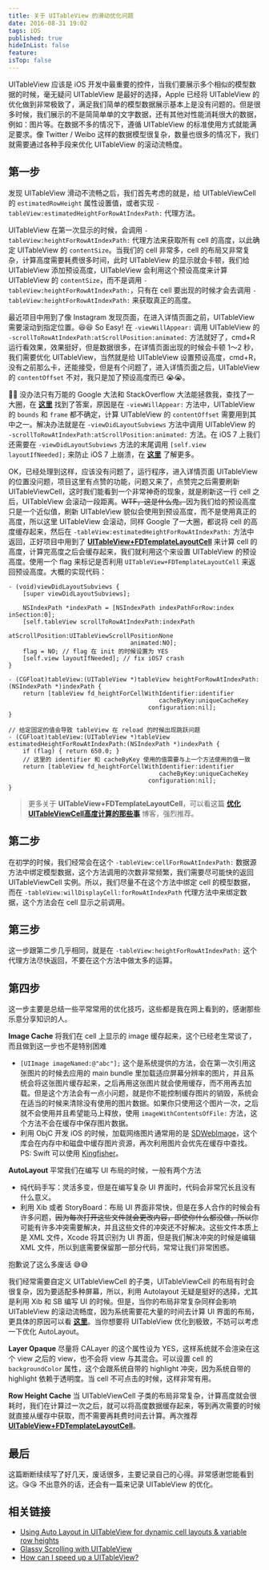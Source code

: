 ```yaml
---
title: 关于 UITableView 的滑动优化问题
date: 2016-08-31 19:02
tags: iOS
published: true
hideInList: false
feature: 
isTop: false
---
```


UITableView 应该是 iOS 开发中最重要的控件，当我们要展示多个相似的模型数据的时候，毫无疑问 UITableView 是最好的选择，Apple 已经将 UITableView 的优化做到非常极致了，满足我们简单的模型数据展示基本上是没有问题的。但是很多时候，我们展示的不是简简单单的文字数据，还有其他对性能消耗很大的数据，例如：图片等。在数据不多的情况下，遵循 UITableView 的标准使用方式就能满足要求。像 Twitter / Weibo 这样的数据模型很复杂，数量也很多的情况下，我们就需要通过各种手段来优化 UITableView 的滚动流畅度。

<!-- more -->

## 第一步

发现 UITableView 滑动不流畅之后，我们首先考虑的就是，给 UITableViewCell 的 `estimatedRowHeight` 属性设置值，或者实现 `-tableView:estimatedHeightForRowAtIndexPath:` 代理方法。

UITableView 在第一次显示的时候，会调用  `-tableView:heightForRowAtIndexPath:` 代理方法来获取所有 cell 的高度，以此确定 UITableView 的 `contentSize`。当我们的 cell 非常多，cell 的布局又非常复杂，计算高度需要耗费很多时间，此时 UITableView 的显示就会卡顿，我们给 UITableView 添加预设高度，UITableView 会利用这个预设高度来计算 UITableView 的 `contentSize`，而不是调用 `-tableView:heightForRowAtIndexPath:`，只有在 cell 要出现的时候才会去调用 `-tableView:heightForRowAtIndexPath:` 来获取真正的高度。

最近项目中用到了像 Instagram 发现页面，在进入详情页面之前，UITableView 需要滚动到指定位置。😆😆 So Easy! 在 `-viewWillAppear:` 调用 UITableView 的 `-scrollToRowAtIndexPath:atScrollPosition:animated:` 方法就好了，cmd+R 运行看效果，效果挺好，但是数据很多，在详情页面出现的时候会卡顿 1～2 秒，我们需要优化 UITableView，当然就是给 UITableView 设置预设高度，cmd+R，没有之前那么卡，还能接受，但是有个问题了，进入详情页面之后，UITableView 的 `contentOffset` 不对，我只是加了预设高度而已 😭😭。

👐👐 没办法只有万能的 Google 大法和 StackOverflow 大法能拯救我，查找了一大圈，在 **[这里][8]** 找到了答案，原因是在 `-viewWillAppear:` 方法中，UITableView 的 `bounds` 和 `frame` 都不确定，计算 UITableView 的 `contentOffset` 需要用到其中之一。解决办法就是在 `-viewDidLayoutSubviews` 方法中调用 UITableView 的 `-scrollToRowAtIndexPath:atScrollPosition:animated:` 方法。在 iOS 7 上我们还需要在 `-viewDidLayoutSubviews` 方法的末尾调用 `[self.view layoutIfNeeded];` 来防止 iOS 7 上崩溃，在 **[这里][7]** 了解更多。

OK，已经处理到这样，应该没有问题了，运行程序，进入详情页面 UITableView 的位置没问题，项目这里有点赞的功能，问题又来了，点赞完之后需要刷新 UITableViewCell，这时我们能看到一个非常神奇的现象，就是刷新这一行 cell 之后，UITableView 会滚动一段距离。~~WTF，这是什么鬼。~~因为我们给的预设高度只是一个近似值，刷新 UITableView 貌似会使用到预设高度，而不是使用真正的高度，所以这里 UITableView 会滚动，同样 Google 了一大圈，都说将 cell 的高度缓存起来，然后在 `-tableView:estimatedHeightForRowAtIndexPath:` 方法中返回，正好项目中用到了 **[UITableView+FDTemplateLayoutCell][5]** 来计算 cell 的高度，计算完高度之后会缓存起来，我们就利用这个来设置 UITableView 的预设高度。使用一个 flag 来标记是否利用 `UITableView+FDTemplateLayoutCell` 来返回预设高度。大概的实现代码：

```
- (void)viewDidLayoutSubviews {
    [super viewDidLayoutSubviews];

    NSIndexPath *indexPath = [NSIndexPath indexPathForRow:index inSection:0];
    [self.tableView scrollToRowAtIndexPath:indexPath 
                          atScrollPosition:UITableViewScrollPositionNone 
                                  animated:NO];
    flag = NO; // flag 在 init 的时候设置为 YES
    [self.view layoutIfNeeded]; // fix iOS7 crash
}

- (CGFloat)tableView:(UITableView *)tableView heightForRowAtIndexPath:(NSIndexPath *)indexPath {
    return [tableView fd_heightForCellWithIdentifier:identifier
                                          cacheByKey:uniqueCacheKey
                                       configuration:nil];
}

// 给定固定的值会导致 tableView 在 reload 的时候出现跳跃问题
- (CGFloat)tableView:(UITableView *)tableView estimatedHeightForRowAtIndexPath:(NSIndexPath *)indexPath {
    if (flag) { return 650.0; }
    // 这里的 identifier 和 cacheByKey 使用的值需要与上一个方法使用的值一致
    return [tableView fd_heightForCellWithIdentifier:identifier
                                          cacheByKey:uniqueCacheKey
                                       configuration:nil];
}
```

> 更多关于 **UITableView+FDTemplateLayoutCell**，可以看这篇 **[优化UITableViewCell高度计算的那些事][9]** 博客，强烈推荐。

## 第二步

在初学的时候，我们经常会在这个 `-tableView:cellForRowAtIndexPath:` 数据源方法中绑定模型数据，这个方法调用的次数非常频繁，我们需要尽可能快的返回 UITableViewCell 实例。所以，我们尽量不在这个方法中绑定 cell 的模型数据，而在 `-tableView:willDisplayCell:forRowAtIndexPath` 代理方法中来绑定数据，这个方法会在 cell 显示之前调用。

## 第三步

这一步跟第二步几乎相同，就是在 `-tableView:heightForRowAtIndexPath:` 这个代理方法尽快返回，不要在这个方法中做太多的运算。

## 第四步

这一步主要是总结一些平常常用的优化技巧，这些都是我在网上看到的，感谢那些乐意分享知识的人。

**Image Cache**
将我们在 cell 上显示的 image 缓存起来，这个已经老生常谈了，而且做到这一步也不是特别困难

* `[UIImage imageNamed:@"abc"];` 这个是系统提供的方法，会在第一次引用这张图片的时候去应用的 main bundle 里加载适应屏幕分辨率的图片，并且系统会将这张图片缓存起来，之后再用这张图片就会使用缓存，而不用再去加载。但是这个方法会有一点小问题，就是你不能控制缓存图片的销毁，系统会在适当的时候来清除没有使用的图片数据。如果你只使用这个图片一次，之后就不会使用并且希望能马上释放，使用 `imageWithContentsOfFile:` 方法，这个方法不会在缓存中保存图片数据。
* 利用 ObjC 开发 iOS 的时候，加载网络图片通常用的是 [SDWebImage][6]，这个库会在内存中和磁盘中缓存图片资源，再次利用图片会优先在缓存中查找。PS: Swift 可以使用 [Kingfisher][10]。

**AutoLayout**
平常我们在编写 UI 布局的时候，一般有两个方法

* 纯代码手写：灵活多变，但是在编写复杂 UI 界面时，代码会非常冗长且没有什么意义。
* 利用 Xib 或者 StoryBoard：布局 UI 界面非常快，但是在多人合作的时候会有许多问题，~~因为每次打开这些文件就会更改内容，即使你什么都没做，所以~~你可能有许多冲突需要解决，并且这些文件的冲突还不好解决。这些文件本质上是 XML 文件，Xcode 将其识别为 UI 界面，但是我们解决冲突的时候是编辑 XML 文件，所以到底需要保留那一部分代码，常常让我们非常困惑。

抱歉说了这么多废话 😅😅

我们经常需要自定义 UITableViewCell 的子类，UITableViewCell 的布局有时会很复杂，因为要适配多种屏幕，所以，利用 Autolayout 无疑是挺好的选择，尤其是利用 Xib 和 SB 编写 UI 的时候。但是，当你的布局非常复杂同样会影响 UITableView 的滚动流畅度，因为系统需要花大量的时间去计算 UI 界面的布局，更具体的原因可以看 **[这里][4]**。当你想要将 UITableView 优化到极致，不妨可以考虑一下优化 AutoLayout。

**Layer Opaque**
尽量将 CALayer 的这个属性设为 YES，这样系统就不会渲染在这个 view 之后的 view，也不会将 view 与其混合。可以设置 cell 的 `backgroundColor` 属性，这个会跟系统自带的 highlight 冲突，因为系统自带的 highlight 依赖于透明度。当 cell 不可点击的时候，这样非常有用。

**Row Height Cache**
当 UITableViewCell 子类的布局非常复杂，计算高度就会很耗时，我们在计算过一次之后，就可以将高度数据缓存起来，等到再次需要的时候就直接从缓存中获取，而不需要再耗费时间去计算。再次推荐 **[UITableView+FDTemplateLayoutCell][5]**。
 
## 最后

这篇断断续续写了好几天，废话很多，主要记录自己的心得。非常感谢您能看到这。😘😘
不出意外的话，还会有一篇来记录 UITableView 的优化。

## 相关链接

* [Using Auto Layout in UITableView for dynamic cell layouts & variable row heights][1]
* [Glassy Scrolling with UITableView][2]
* [How can I speed up a UITableView?][3]

[1]: http://stackoverflow.com/questions/18746929/using-auto-layout-in-uitableview-for-dynamic-cell-layouts-variable-row-heights/18746930#18746930
[2]: http://www.fieryrobot.com/blog/2008/10/01/glassy-scrolling-with-uitableview/
[3]: http://stackoverflow.com/questions/6172158/how-can-i-speed-up-a-uitableview
[4]: http://draveness.me/layout-performance/
[5]: https://github.com/forkingdog/UITableView-FDTemplateLayoutCell
[6]: https://github.com/rs/SDWebImage
[7]: http://stackoverflow.com/a/28244609
[8]: http://stackoverflow.com/a/22428455
[9]: http://blog.sunnyxx.com/2015/05/17/cell-height-calculation/
[10]: https://github.com/onevcat/Kingfisher
